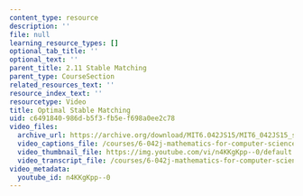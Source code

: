 ```yaml
---
content_type: resource
description: ''
file: null
learning_resource_types: []
optional_tab_title: ''
optional_text: ''
parent_title: 2.11 Stable Matching
parent_type: CourseSection
related_resources_text: ''
resource_index_text: ''
resourcetype: Video
title: Optimal Stable Matching
uid: c6491840-986d-b5f3-fb5e-f698a0ee2c78
video_files:
  archive_url: https://archive.org/download/MIT6.042JS15/MIT6_042JS15_stableoptimal_ipod.mp4
  video_captions_file: /courses/6-042j-mathematics-for-computer-science-spring-2015/b1209d9a80d256028bd8adf74a8543b8_n4KKgKpp--0.vtt
  video_thumbnail_file: https://img.youtube.com/vi/n4KKgKpp--0/default.jpg
  video_transcript_file: /courses/6-042j-mathematics-for-computer-science-spring-2015/ece77a932faa919b76e7c2fe31e813af_n4KKgKpp--0.pdf
video_metadata:
  youtube_id: n4KKgKpp--0
---
```

